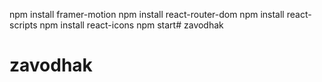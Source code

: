 npm install framer-motion
npm install react-router-dom
npm install react-scripts
npm install react-icons
npm start# zavodhak
# zavodhak
